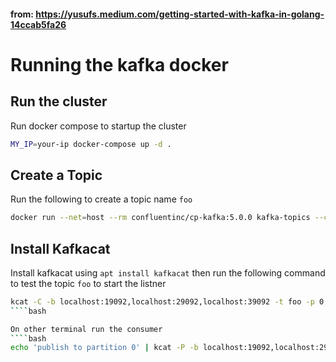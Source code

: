 #### from: https://yusufs.medium.com/getting-started-with-kafka-in-golang-14ccab5fa26
# Running the kafka docker 

## Run the cluster
Run docker compose to startup the cluster

````bash
MY_IP=your-ip docker-compose up -d .
````

## Create a Topic
Run the following to create a topic name `foo`

````bash
docker run --net=host --rm confluentinc/cp-kafka:5.0.0 kafka-topics --create --topic foo --partitions 4 --replication-factor 2 --if-not-exists --zookeeper localhost:32181
````

## Install Kafkacat

Install kafkacat using `apt install kafkacat` then run the following command to test the topic `foo` to start the listner 
````bash
kcat -C -b localhost:19092,localhost:29092,localhost:39092 -t foo -p 0
````bash

On other terminal run the consumer
````bash 
echo 'publish to partition 0' | kcat -P -b localhost:19092,localhost:29092,localhost:39092 -t foo -p 0
````
